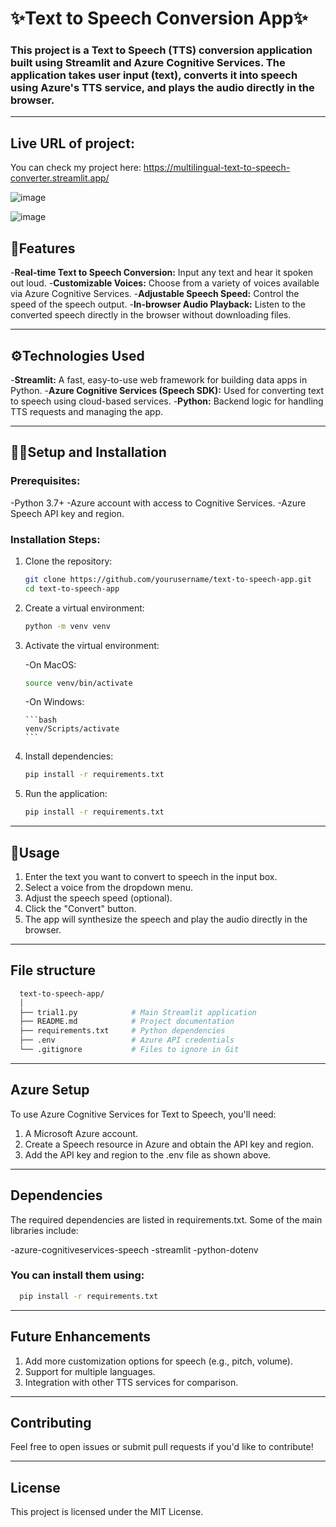 # ✨Text to Speech Conversion App✨

### This project is a Text to Speech (TTS) conversion application built using Streamlit and Azure Cognitive Services. The application takes user input (text), converts it into speech using Azure's TTS service, and plays the audio directly in the browser.

---

## Live URL of project:

You can check my project here: https://multilingual-text-to-speech-converter.streamlit.app/

![image](https://github.com/user-attachments/assets/c7f762c0-8144-41e0-a91a-cb44766b4418)

![image](https://github.com/user-attachments/assets/299bbd42-d194-40c5-b137-048d82335837)

## 🚀Features

-**Real-time Text to Speech Conversion:** Input any text and hear it spoken out loud.
-**Customizable Voices:** Choose from a variety of voices available via Azure Cognitive Services.
-**Adjustable Speech Speed:** Control the speed of the speech output.
-**In-browser Audio Playback:** Listen to the converted speech directly in the browser without downloading files.

---

## ⚙️Technologies Used

-**Streamlit:** A fast, easy-to-use web framework for building data apps in Python.
-**Azure Cognitive Services (Speech SDK):** Used for converting text to speech using cloud-based services.
-**Python:** Backend logic for handling TTS requests and managing the app.

---

## 🫴🏻Setup and Installation

### Prerequisites:

-Python 3.7+
-Azure account with access to Cognitive Services.
-Azure Speech API key and region.

### Installation Steps:

1. Clone the repository:

    ```bash
    git clone https://github.com/yourusername/text-to-speech-app.git
    cd text-to-speech-app
    ```

2. Create a virtual environment:

   ```bash
   python -m venv venv
   ```

3. Activate the virtual environment:

   -On MacOS:
   
      ```bash
      source venv/bin/activate
      ```

   -On Windows:

       ```bash
       venv/Scripts/activate
       ```

4. Install dependencies:

   ```bash
   pip install -r requirements.txt
   ```

5. Run the application:

   ```bash
   pip install -r requirements.txt
   ```
---

## 👤Usage

1. Enter the text you want to convert to speech in the input box.
2. Select a voice from the dropdown menu.
3. Adjust the speech speed (optional).
4. Click the "Convert" button.
5. The app will synthesize the speech and play the audio directly in the browser.

--- 

## File structure

  ```bash
    text-to-speech-app/
    │
    ├── trial1.py            # Main Streamlit application
    ├── README.md            # Project documentation
    ├── requirements.txt     # Python dependencies
    ├── .env                 # Azure API credentials
    └── .gitignore           # Files to ignore in Git
  ```

---

## Azure Setup

To use Azure Cognitive Services for Text to Speech, you'll need:

1. A Microsoft Azure account.
2. Create a Speech resource in Azure and obtain the API key and region.
3. Add the API key and region to the .env file as shown above.

---

## Dependencies

The required dependencies are listed in requirements.txt. Some of the main libraries include:

-azure-cognitiveservices-speech
-streamlit
-python-dotenv

### You can install them using:

  ```bash
    pip install -r requirements.txt
  ```

---

## Future Enhancements

1. Add more customization options for speech (e.g., pitch, volume).
2. Support for multiple languages.
3. Integration with other TTS services for comparison.

---

## Contributing

Feel free to open issues or submit pull requests if you'd like to contribute!

---

## License

This project is licensed under the MIT License.

